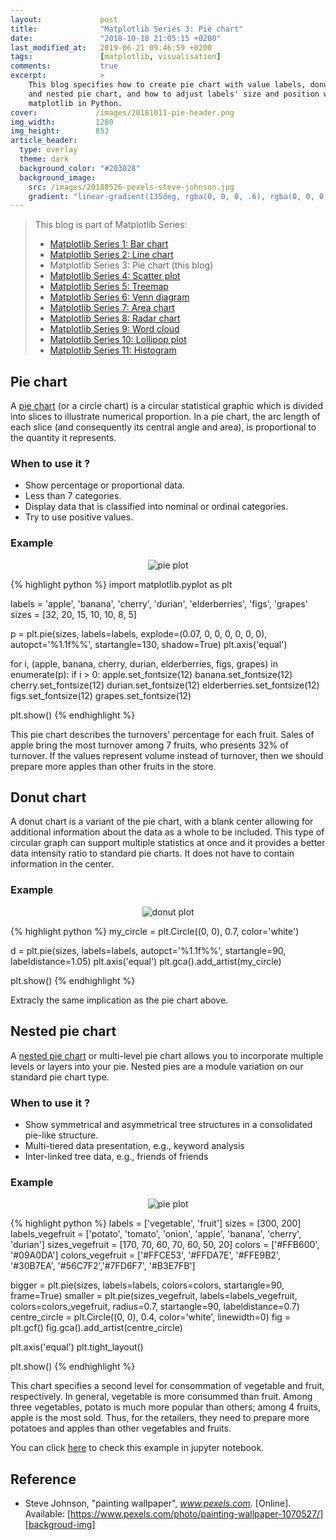 ```yaml
---
layout:             post
title:              "Matplotlib Series 3: Pie chart"
date:               "2018-10-18 21:05:15 +0200"
last_modified_at:   2019-06-21 09:46:59 +0200
tags:               [matplotlib, visualisation]
comments:           true
excerpt:            >
    This blog specifies how to create pie chart with value labels, donut chart
    and nested pie chart, and how to adjust labels' size and position with
    matplotlib in Python.
cover:             /images/20181011-pie-header.png
img_width:         1280
img_height:        853
article_header:
  type: overlay
  theme: dark
  background_color: "#203028"
  background_image:
    src: /images/20180526-pexels-steve-johnson.jpg
    gradient: "linear-gradient(135deg, rgba(0, 0, 0, .6), rgba(0, 0, 0, .4))"
---
```


> This blog is part of Matplotlib Series:
> * [Matplotlib Series 1: Bar chart][series1]
> * [Matplotlib Series 2: Line chart][series2]
> * Matplotlib Series 3: Pie chart (this blog)
> * [Matplotlib Series 4: Scatter plot][series4]
> * [Matplotlib Series 5: Treemap][series5]
> * [Matplotlib Series 6: Venn diagram][series6]
> * [Matplotlib Series 7: Area chart][series7]
> * [Matplotlib Series 8: Radar chart][series8]
> * [Matplotlib Series 9: Word cloud][series9]
> * [Matplotlib Series 10: Lollipop plot][series10]
> * [Matplotlib Series 11: Histogram][series11]

## Pie chart
A [pie chart][pie chart] (or a circle chart) is a circular statistical graphic
which is divided into slices to illustrate numerical proportion. In a pie chart,
the arc length of each slice (and consequently its central angle and area), is
proportional to the quantity it represents.

### When to use it ?
- Show percentage or proportional data.
- Less than 7 categories.
- Display data that is classified into nominal or ordinal categories.
- Try to use positive values.

### Example
<p align="center">
  <img alt="pie plot"
  src="{{ site.baseurl }}/images/20181011-pie-chart.png"/>
</p>

{% highlight python %}
import matplotlib.pyplot as plt

labels = 'apple', 'banana', 'cherry', 'durian', 'elderberries', 'figs', 'grapes'
sizes = [32, 20, 15, 10, 10, 8, 5]

p = plt.pie(sizes, labels=labels, explode=(0.07, 0, 0, 0, 0, 0, 0),
            autopct='%1.1f%%', startangle=130, shadow=True)
plt.axis('equal')

for i, (apple, banana, cherry, durian, elderberries, figs, grapes) in enumerate(p):
    if i > 0:
        apple.set_fontsize(12)
        banana.set_fontsize(12)
        cherry.set_fontsize(12)
        durian.set_fontsize(12)
        elderberries.set_fontsize(12)
        figs.set_fontsize(12)
        grapes.set_fontsize(12)
            
plt.show()
{% endhighlight %}

This pie chart describes the turnovers' percentage for each fruit. Sales of
apple bring the most turnover among 7 fruits, who presents 32% of turnover. If
the values represent volume instead of turnover, then we should prepare more
apples than other fruits in the store.

## Donut chart
A donut chart is a variant of the pie chart, with a blank center allowing for
additional information about the data as a whole to be included. This type of
circular graph can support multiple statistics at once and it provides a better
data intensity ratio to standard pie charts. It does not have to contain
information in the center.

### Example
<p align="center">
  <img alt="donut plot"
  src="{{ site.baseurl }}/images/20181011-donut-chart.png"/>
</p>

{% highlight python %}
my_circle = plt.Circle((0, 0), 0.7, color='white')

d = plt.pie(sizes, labels=labels, autopct='%1.1f%%',
            startangle=90, labeldistance=1.05)
plt.axis('equal')
plt.gca().add_artist(my_circle)
            
plt.show()
{% endhighlight %}

Extracly the same implication as the pie chart above.

## Nested pie chart
A [nested pie chart][nested pie chart] or multi-level pie chart allows you to
incorporate multiple levels or layers into your pie. Nested pies are a module
variation on our standard pie chart type.

### When to use it ?
- Show symmetrical and asymmetrical tree structures in a consolidated pie-like
structure.
- Multi-tiered data presentation, e.g., keyword analysis
- Inter-linked tree data, e.g., friends of friends

### Example
<p align="center">
  <img alt="pie plot"
  src="{{ site.baseurl }}/images/20181011-nested-pie-chart.png"/>
</p>

{% highlight python %}
labels = ['vegetable', 'fruit']
sizes = [300, 200]
labels_vegefruit = ['potato', 'tomato', 'onion', 'apple',
                    'banana', 'cherry', 'durian']
sizes_vegefruit = [170, 70, 60, 70, 60, 50, 20]
colors = ['#FFB600', '#09A0DA']
colors_vegefruit = ['#FFCE53', '#FFDA7E', '#FFE9B2', '#30B7EA',
                    '#56C7F2','#7FD6F7', '#B3E7FB']
 
bigger = plt.pie(sizes, labels=labels, colors=colors,
                 startangle=90, frame=True)
smaller = plt.pie(sizes_vegefruit, labels=labels_vegefruit,
                  colors=colors_vegefruit, radius=0.7,
                  startangle=90, labeldistance=0.7)
centre_circle = plt.Circle((0, 0), 0.4, color='white', linewidth=0)
fig = plt.gcf()
fig.gca().add_artist(centre_circle)
        
plt.axis('equal')
plt.tight_layout()

plt.show()
{% endhighlight %}

This chart specifies a second level for consommation of vegetable and fruit,
respectively. In general, vegetable is more consummed than fruit. Among three
vegetables, potato is much more popular than others; among 4 fruits, apple is
the most sold. Thus, for the retailers, they need to prepare more potatoes and
apples than other vegetables and fruits.

You can click [here][notebook] to check this example in jupyter notebook.

## Reference
- Steve Johnson, "painting wallpaper", _www.pexels.com_. [Online]. Available: [https://www.pexels.com/photo/painting-wallpaper-1070527/][backgroud-img]

[pie chart]: https://en.wikipedia.org/wiki/Pie_chart
[nested pie chart]: https://www.zingchart.com/docs/chart-types/nested-pie-chart
[notebook]: https://github.com/jingwen-z/python-playground/blob/master/python_for_data_analysis/plotting_and_visualization/pie_chart.ipynb
[series1]: https://jingwen-z.github.io/data-viz-with-matplotlib-series1-bar-chart/
[series2]: https://jingwen-z.github.io/data-viz-with-matplotlib-series2-line-chart/
[series4]: https://jingwen-z.github.io/data-viz-with-matplotlib-series4-scatter-plot/
[series5]: https://jingwen-z.github.io/data-viz-with-matplotlib-series5-treemap/
[series6]: https://jingwen-z.github.io/data-viz-with-matplotlib-series6-venn-diagram/
[series7]: https://jingwen-z.github.io/data-viz-with-matplotlib-series7-area-chart/
[series8]: https://jingwen-z.github.io/data-viz-with-matplotlib-series8-radar-chart/
[series9]: https://jingwen-z.github.io/data-viz-with-matplotlib-series9-word-cloud/
[series10]: https://jingwen-z.github.io/data-viz-with-matplotlib-series10-lollipop-plot/
[series11]: https://jingwen-z.github.io/data-viz-with-matplotlib-series11-histogram/
[backgroud-img]: https://www.pexels.com/photo/painting-wallpaper-1070527/
